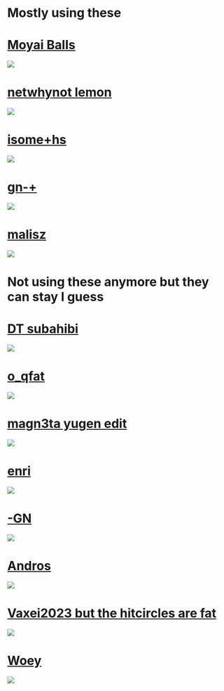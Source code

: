# Mostly using these

# [Moyai Balls](https://cdn.discordapp.com/attachments/850387066855620648/1111327724628361327/Moyai_Balls.osk)
![](https://cdn.discordapp.com/attachments/850387066855620648/1111327804877975694/screenshot064.png)

# [netwhynot lemon](https://cdn.discordapp.com/attachments/850386776974426226/1099710212815978577/emilia_netwhynot_edit.osk)
![](https://cdn.discordapp.com/attachments/850386776974426226/1099710487203172373/screenshot029.png)

# [isome+hs](https://niceballs.s-ul.eu/vWZi1Rho)
![](https://cdn.discordapp.com/attachments/850387066855620648/1124279012815024128/screenshot079.png)

# [gn-+](https://cdn.discordapp.com/attachments/850387066855620648/1124279481608196157/LuckDOTexe.osk)
![](https://cdn.discordapp.com/attachments/850387066855620648/1124279268852125716/screenshot080.png)

# [malisz](https://cdn.discordapp.com/attachments/850387066855620648/1124279721748860978/azerino2023.osk)
![](https://cdn.discordapp.com/attachments/850387066855620648/1124279952829861908/screenshot081.png)

# Not using these anymore but they can stay I guess

# [DT subahibi](https://cdn.discordapp.com/attachments/850387066855620648/1111328710595989515/Prawilosc_vJP_without_followpoints.osk)
![](https://cdn.discordapp.com/attachments/850387066855620648/1111328569122103326/screenshot065.png)

# [o_qfat](https://cdn.discordapp.com/attachments/850387066855620648/1100747101526306936/new_skinzorr.osk)
![](https://cdn.discordapp.com/attachments/850387066855620648/1100747467697434695/screenshot033.png)

# [magn3ta yugen edit](https://cdn.discordapp.com/attachments/850386776974426226/1099706893427027969/-_YUGEN_-.osk)
![](https://cdn.discordapp.com/attachments/850386776974426226/1099707656257683556/screenshot024.png)

# [enri](https://cdn.discordapp.com/attachments/850386776974426226/1099708475317157950/tekkito2_exarch.osk)
![](https://cdn.discordapp.com/attachments/850386776974426226/1099708961231482982/screenshot026.png)

# [-GN](https://cdn.discordapp.com/attachments/850386776974426226/1099709179251404811/GN.osk)
![](https://cdn.discordapp.com/attachments/850386776974426226/1099709481442615396/screenshot027.png)

# [Andros](https://cdn.discordapp.com/attachments/850386776974426226/1099709757134213220/vv_idke_trail.osk)
![](https://cdn.discordapp.com/attachments/850386776974426226/1099709944950947960/screenshot028.png)

# [Vaxei2023 but the hitcircles are fat](https://cdn.discordapp.com/attachments/850386776974426226/1099710806096101466/Vaxei_2023.osk)
![](https://cdn.discordapp.com/attachments/850386776974426226/1099711118806626355/screenshot030.png)

# [Woey](https://cdn.discordapp.com/attachments/850387066855620648/1100745548581056602/ZachTVmlaw_but_better_FOR_MLAW.osk)
![](https://cdn.discordapp.com/attachments/850387066855620648/1100745849602068534/screenshot032.png)


